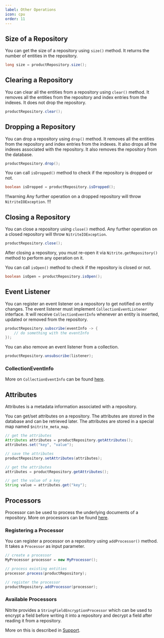 ```yaml
---
label: Other Operations
icon: cpu
order: 11
---
```


## Size of a Repository

You can get the size of a repository using `size()` method. It returns the number of entities in the repository.

```java
long size = productRepository.size();
```

## Clearing a Repository

You can clear all the entities from a repository using `clear()` method. It removes all the entities from the repository and index entries from the indexes. It does not drop the repository.

```java
productRepository.clear();
```

## Dropping a Repository

You can drop a repository using `drop()` method. It removes all the entities from the repository and index entries from the indexes. It also drops all the indexes associated with the repository. It also removes the repository from the database.

```java
productRepository.drop();
```

You can call `isDropped()` method to check if the repository is dropped or not.

```java
boolean isDropped = productRepository.isDropped();
```

!!!warning
Any further operation on a dropped repository will throw `NitriteIOException`.
!!!

## Closing a Repository

You can close a repository using `close()` method. Any further operation on a closed repository will throw `NitriteIOException`.

```java
productRepository.close();
```

After closing a repository, you must re-open it via `Nitrite.getRepository()` method to perform any operation on it.

You can call `isOpen()` method to check if the repository is closed or not.

```java
boolean isOpen = productRepository.isOpen();
```

## Event Listener

You can register an event listener on a repository to get notified on entity changes. The event listener must implement `CollectionEventListener` interface. It will receive `CollectionEventInfo` whenever an entity is inserted, updated or removed from the repository.

```java
productRepository.subscribe(eventInfo -> {
    // do something with the eventInfo
});
```

You can also remove an event listener from a collection.

```java
productRepository.unsubscribe(listener);
```

### CollectionEventInfo

More on `CollectionEventInfo` can be found [here](../collection/other.md#collectioneventinfo).

## Attributes

Attributes is a metadata information associated with a repository. 

You can get/set attributes on a repository. The attributes are stored in the database and can be retrieved later. The attributes are stored in a special map named `$nitrite_meta_map`.

```java
// get the attributes
Attributes attributes = productRepository.getAttributes();
attributes.set("key", "value");

// save the attributes
productRepository.setAttributes(attributes);

// get the attributes
attributes = productRepository.getAttributes();

// get the value of a key
String value = attributes.get("key");
```

## Processors

Processor can be used to process the underlying documents of a repository. More on processors can be found [here](../collection/other.md#processors).

### Registering a Processor

You can register a processor on a repository using `addProcessor()` method. It takes a `Processor` as input parameter.

```java
// create a processor
MyProcessor processor = new MyProcessor();

// process existing entities
processor.process(productRepository);

// register the processor
productRepository.addProcessor(processor);
```

### Available Processors

Nitrite provides a `StringFieldEncryptionProcessor` which can be used to encrypt a field before writing it into a repository and decrypt a field after reading it from a repository.

More on this is described in [Support](../support/encryption.md#field-level-encryption).